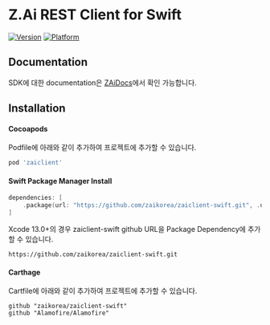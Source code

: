 # Z.Ai REST Client for Swift

[![Version](https://img.shields.io/cocoapods/v/zaiclient.svg?style=flat)](https://cocoapods.org/pods/zaiclient)
[![Platform](https://img.shields.io/cocoapods/p/zaiclient.svg?style=flat)](https://cocoapods.org/pods/zaiclient)

## Documentation

SDK에 대한 documentation은 [ZAiDocs](https://docs.zaikorea.org/)에서 확인 가능합니다.

## Installation

#### Cocoapods

Podfile에 아래와 같이 추가하여 프로젝트에 추가할 수 있습니다.

```ruby
pod 'zaiclient'
```



#### Swift Package Manager Install

```swift
dependencies: [
    .package(url: "https://github.com/zaikorea/zaiclient-swift.git", .upToNextMajor(from: "0.1.0"))
]
```

Xcode 13.0+의 경우 zaiclient-swift github URL을 Package Dependency에 추가할 수 있습니다.

```
https://github.com/zaikorea/zaiclient-swift.git
```



#### Carthage

Cartfile에 아래와 같이 추가하여 프로젝트에 추가할 수 있습니다.

```
github "zaikorea/zaiclient-swift"
github "Alamofire/Alamofire"
```

